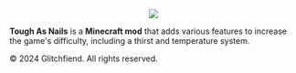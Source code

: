 <p align="center"><img src="https://i.imgur.com/r0ZlRwr.png"></p>

**Tough As Nails** is a **Minecraft mod** that adds various features to increase the game's difficulty, including a thirst and temperature system.

© 2024 Glitchfiend. All rights reserved.
